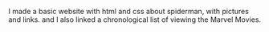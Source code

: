 I made a basic website with html and css about spiderman, with pictures and links. and I also linked a chronological list of viewing the Marvel Movies.
